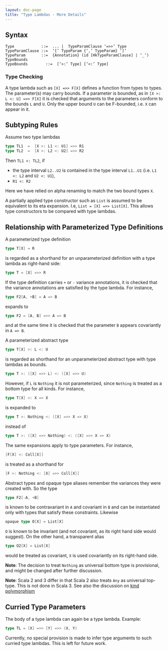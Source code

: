 ```yaml
---
layout: doc-page
title: "Type Lambdas - More Details"
---
```


## Syntax

```
Type            ::=  ... |  TypeParamClause ‘=>>’ Type
TypeParamClause ::=  ‘[’ TypeParam {‘,’ TypeParam} ‘]’
TypeParam       ::=  {Annotation} (id [HkTypeParamClause] | ‘_’) TypeBounds
TypeBounds        ::=  [‘>:’ Type] [‘<:’ Type]
```

### Type Checking

A type lambda such as `[X] =>> F[X]` defines a function from types to types. The parameter(s) may carry bounds.
If a parameter is bounded, as in `[X >: L <: U] =>> F[X]` it is checked that arguments to the parameters conform to the bounds `L` and `U`.
Only the upper bound `U` can be F-bounded, i.e. `X` can appear in it.

## Subtyping Rules

Assume two type lambdas
```scala
type TL1  =  [X >: L1 <: U1] =>> R1
type TL2  =  [X >: L2 <: U2] =>> R2
```
Then `TL1 <: TL2`, if

 - the type interval `L2..U2` is contained in the type interval `L1..U1` (i.e.
`L1 <: L2` and `U2 <: U1`),
 - `R1 <: R2`

Here we have relied on alpha renaming to match the two bound types `X`.

A partially applied type constructor such as `List` is assumed to be equivalent to
its eta expansion. I.e, `List = [X] =>> List[X]`. This allows type constructors to be compared with type lambdas.

## Relationship with Parameterized Type Definitions

A parameterized type definition
```scala
type T[X] = R
```
is regarded as a shorthand for an unparameterized definition with a type lambda as right-hand side:
```scala
type T = [X] =>> R
```
If the type definition carries `+` or `-` variance annotations,
it is checked that the variance annotations are satisfied by the type lambda.
For instance,
```scala
type F2[A, +B] = A => B
```
expands to
```scala
type F2 = [A, B] =>> A => B
```
and at the same time it is checked that the parameter `B` appears covariantly in `A => B`.

A parameterized abstract type
```scala
type T[X] >: L <: U
```
is regarded as shorthand for an unparameterized abstract type with type lambdas as bounds.
```scala
type T >: ([X] =>> L) <: ([X] =>> U)
```
However, if `L` is `Nothing` it is not parameterized, since `Nothing` is treated as a bottom type for all kinds. For instance,
```scala
type T[X] <: X => X
```
is expanded to
```scala
type T >: Nothing <: ([X] =>> X => X)
```
instead of
```scala
type T >: ([X] =>> Nothing) <: ([X] =>> X => X)
```

The same expansions apply to type parameters. For instance,
```scala
[F[X] <: Coll[X]]
```
is treated as a shorthand for
```scala
[F >: Nothing <: [X] =>> Coll[X]]
```
Abstract types and opaque type aliases remember the variances they were created with. So the type
```scala
type F2[-A, +B]
```
is known to be contravariant in `A` and covariant in `B` and can be instantiated only
with types that satisfy these constraints. Likewise
```scala
opaque type O[X] = List[X]
```
`O` is known to be invariant (and not covariant, as its right hand side would suggest). On the other hand, a transparent alias
```scala
type O2[X] = List[X]
```
would be treated as covariant, `X` is used covariantly on its right-hand side.

**Note**: The decision to treat `Nothing` as universal bottom type is provisional, and might be changed after further discussion.

**Note**: Scala 2 and 3 differ in that Scala 2 also treats `Any` as universal top-type. This is not done in Scala 3. See also the discussion on [kind polymorphism](../other-new-features/kind-polymorphism.md)

## Curried Type Parameters

The body of a type lambda can again be a type lambda. Example:
```scala
type TL = [X] =>> [Y] =>> (X, Y)
```
Currently, no special provision is made to infer type arguments to such curried type lambdas. This is left for future work.



